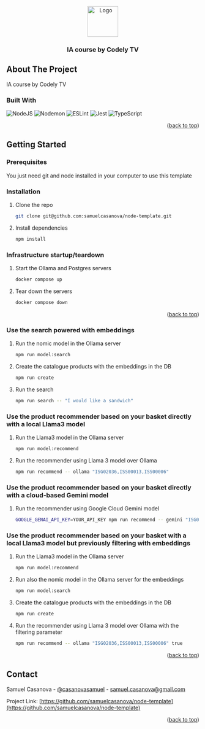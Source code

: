 <!-- Based on https://github.com/othneildrew/Best-README-Template/blob/master/README.md -->
<!-- Improved compatibility of back to top link: See: https://github.com/othneildrew/Best-README-Template/pull/73 -->
<a name="readme-top"></a>

<!-- PROJECT LOGO -->
<div align="center">
  <img src="https://upload.wikimedia.org/wikipedia/commons/thumb/d/d9/Node.js_logo.svg/1280px-Node.js_logo.svg.png" alt="Logo" height="80">
  <h3 align="center">IA course by Codely TV</h3>
</div>

<!-- ABOUT THE PROJECT -->
## About The Project

IA course by Codely TV

### Built With

![NodeJS](https://img.shields.io/badge/node.js-6DA55F?style=for-the-badge&logo=node.js&logoColor=white)
![Nodemon](https://img.shields.io/badge/NODEMON-%23323330.svg?style=for-the-badge&logo=nodemon&logoColor=%BBDEAD)
![ESLint](https://img.shields.io/badge/ESLint-4B3263?style=for-the-badge&logo=eslint&logoColor=white)
![Jest](https://img.shields.io/badge/-jest-%23C21325?style=for-the-badge&logo=jest&logoColor=white)
![TypeScript](https://img.shields.io/badge/typescript-%23007ACC.svg?style=for-the-badge&logo=typescript&logoColor=white)

<p align="right">(<a href="#readme-top">back to top</a>)</p>

<!-- GETTING STARTED -->
## Getting Started

### Prerequisites

You just need git and node installed in your computer to use this template

### Installation

1. Clone the repo
   ```sh
   git clone git@github.com:samuelcasanova/node-template.git
   ```
2. Install dependencies
   ```sh
   npm install
   ```

### Infrastructure startup/teardown

1. Start the Ollama and Postgres servers
   ```sh
   docker compose up
   ```
2. Tear down the servers
   ```sh
   docker compose down
   ```

<p align="right">(<a href="#readme-top">back to top</a>)</p>

### Use the search powered with embeddings

1. Run the nomic model in the Ollama server
   ```sh
   npm run model:search
   ```
2. Create the catalogue products with the embeddings in the DB
   ```sh
   npm run create
   ```
3. Run the search
   ```sh
   npm run search -- "I would like a sandwich" 
   ```

### Use the product recommender based on your basket directly with a local Llama3 model

1. Run the Llama3 model in the Ollama server
   ```sh
   npm run model:recommend
   ```
2. Run the recommender using Llama 3 model over Ollama
   ```sh
   npm run recommend -- ollama "ISG02036,ISS00013,ISS00006"
   ```
### Use the product recommender based on your basket directly with a cloud-based Gemini model

1. Run the recommender using Google Cloud Gemini model
   ```sh
   GOOGLE_GENAI_API_KEY=YOUR_API_KEY npm run recommend -- gemini "ISG02036,ISS00013,ISS00006"
   ```
### Use the product recommender based on your basket with a local Llama3 model but previously filtering with embeddings

1. Run the Llama3 model in the Ollama server
   ```sh
   npm run model:recommend
   ```
2. Run also the nomic model in the Ollama server for the embeddings
   ```sh
   npm run model:search
   ```
3. Create the catalogue products with the embeddings in the DB
   ```sh
   npm run create
   ```
4. Run the recommender using Llama 3 model over Ollama with the filtering parameter
   ```sh
   npm run recommend -- ollama "ISG02036,ISS00013,ISS00006" true
   ```

<p align="right">(<a href="#readme-top">back to top</a>)</p>

<!-- CONTACT -->
## Contact

Samuel Casanova - [@casanovasamuel](https://twitter.com/casanovasamuel) - samuel.casanova@gmail.com

Project Link: [https://github.com/samuelcasanova/node-template](https://github.com/samuelcasanova/node-template)

<p align="right">(<a href="#readme-top">back to top</a>)</p>

<!-- MARKDOWN LINKS & IMAGES -->
<!-- https://www.markdownguide.org/basic-syntax/#reference-style-links -->
[react-shield]: https://img.shields.io/badge/react
[react-url]: https://react.dev/
